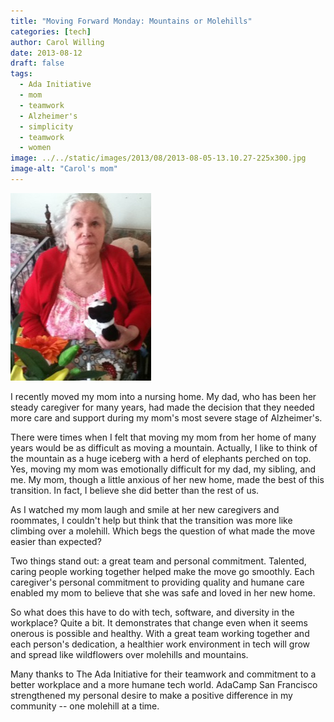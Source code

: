 ```yaml
---
title: "Moving Forward Monday: Mountains or Molehills"
categories: [tech]
author: Carol Willing
date: 2013-08-12
draft: false
tags:
  - Ada Initiative
  - mom
  - teamwork
  - Alzheimer's
  - simplicity
  - teamwork
  - women
image: ../../static/images/2013/08/2013-08-05-13.10.27-225x300.jpg
image-alt: "Carol's mom"
---
```


![](../../static/images/2013/08/2013-08-05-13.10.27-225x300.jpg)

I recently moved my mom into a nursing home. My dad, who has been her steady
caregiver for many years, had made the decision that they needed more care and
support during my mom's most severe stage of Alzheimer's.

<!-- more -->

There were times when I felt that moving my mom from her home of many years
would be as difficult as moving a mountain. Actually, I like to think of the
mountain as a huge iceberg with a herd of elephants perched on top. Yes,
moving my mom was emotionally difficult for my dad, my sibling, and me. My
mom, though a little anxious of her new home, made the best of this
transition. In fact, I believe she did better than the rest of us.

As I watched my mom laugh and smile at her new caregivers and roommates, I
couldn't help but think that the transition was more like climbing over a
molehill. Which begs the question of what made the move easier than expected?

Two things stand out: a great team and personal commitment. Talented, caring
people working together helped make the move go smoothly. Each caregiver's
personal commitment to providing quality and humane care enabled my mom to
believe that she was safe and loved in her new home.

So what does this have to do with tech, software, and diversity in the
workplace? Quite a bit. It demonstrates that change even when it seems onerous
is possible and healthy. With a great team working together and each person's
dedication, a healthier work environment in tech will grow and spread like
wildflowers over molehills and mountains.

Many thanks to The Ada Initiative for their teamwork
and commitment to a better workplace and a more humane tech world. AdaCamp San
Francisco strengthened my personal desire to make a positive difference in my
community -- one molehill at a time.

